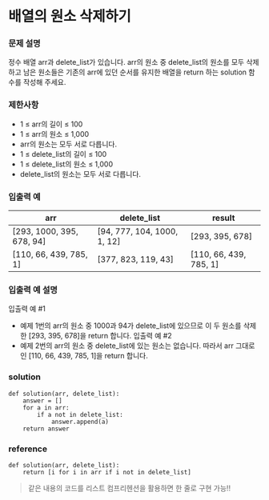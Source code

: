# 배열의 원소 삭제하기

### 문제 설명

정수 배열 arr과 delete_list가 있습니다. arr의 원소 중 delete_list의 원소를 모두 삭제하고 남은 원소들은 기존의 arr에 있던 순서를 유지한 배열을 return 하는 solution 함수를 작성해 주세요.

### 제한사항
* 1 ≤ arr의 길이 ≤ 100
* 1 ≤ arr의 원소 ≤ 1,000
* arr의 원소는 모두 서로 다릅니다.
* 1 ≤ delete_list의 길이 ≤ 100
* 1 ≤ delete_list의 원소 ≤ 1,000
* delete_list의 원소는 모두 서로 다릅니다.

### 입출력 예
|arr|	delete_list|	result|
|--|---|---|
|[293, 1000, 395, 678, 94]|	[94, 777, 104, 1000, 1, 12]	|[293, 395, 678]|
|[110, 66, 439, 785, 1]|	[377, 823, 119, 43]|	[110, 66, 439, 785, 1]|

### 입출력 예 설명
입출력 예 #1
* 예제 1번의 arr의 원소 중 1000과 94가 delete_list에 있으므로 이 두 원소를 삭제한 [293, 395, 678]을 return 합니다.
입출력 예 #2
* 예제 2번의 arr의 원소 중 delete_list에 있는 원소는 없습니다. 따라서 arr 그대로인 [110, 66, 439, 785, 1]을 return 합니다.

### solution
```
def solution(arr, delete_list):
    answer = []
    for a in arr:
        if a not in delete_list:
            answer.append(a)
    return answer
```

### reference
```
def solution(arr, delete_list):
    return [i for i in arr if i not in delete_list]
```
> 같은 내용의 코드를 리스트 컴프리헨션을 활용하면 한 줄로 구현 가능!!




